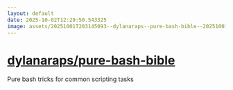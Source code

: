 ```yaml
---
layout: default
date: 2025-10-02T12:29:50.543325
image: assets/20251001T203145093--dylanaraps--pure-bash-bible--20251001T203514950--cropped.png
---
```


# [dylanaraps/pure-bash-bible](https://github.com/dylanaraps/pure-bash-bible)

Pure bash tricks for common scripting tasks
